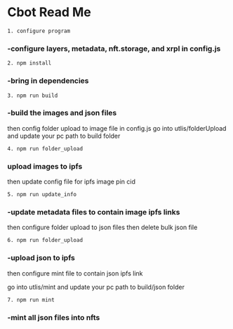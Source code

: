 # Cbot Read Me


`1. configure program`
### -configure layers, metadata, nft.storage, and xrpl in config.js

`2. npm install`
### -bring in dependencies 

`3. npm run build`
### -build the images and json files
  then config folder upload to image file in config.js
  go into utlis/folderUpload and update your pc path to build folder

`4. npm run folder_upload`
### upload images to ipfs
  then update config file for ipfs image pin cid

`5. npm run update_info `
### -update metadata files to contain image ipfs links
   then configure folder upload to json files
   then delete bulk json file

`6. npm run folder_upload`
### -upload json to ipfs
 then configure mint file to contain json ipfs link
 
 go into utlis/mint and update your pc path to build/json folder

`7. npm run mint`
### -mint all json files into nfts
  
  

